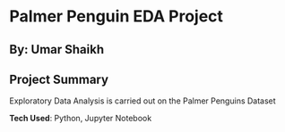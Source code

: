 # Palmer Penguin EDA Project

## By: Umar Shaikh

## Project Summary

Exploratory Data Analysis is carried out on the Palmer Penguins Dataset

**Tech Used**: Python, Jupyter Notebook
